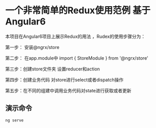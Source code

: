 # 一个非常简单的Redux使用范例 基于Angular6

本项目在Angular6项目上展示Redux的用法 ，Rudex的使用步骤分为：

第一步： 安装@ngrx/store 

第二步： 在app.module中 import { StoreModule } from '@ngrx/store' 

第三步：创建store文件夹 设置reducer和action

第四步：创建业务代码 对store进行select或者dispatch操作

第五步：在不同的组建中调用业务代码对state进行获取或者更新


## 演示命令
`ng serve` 


